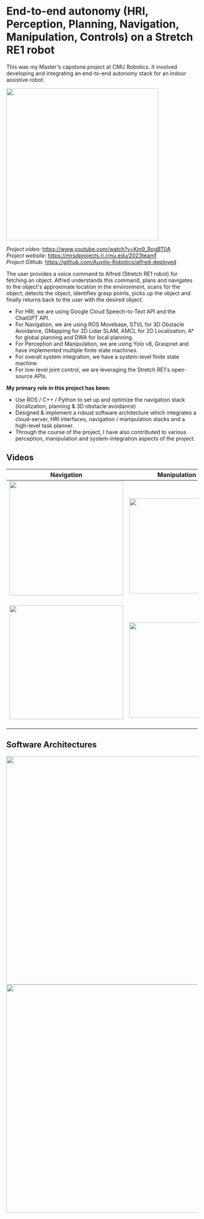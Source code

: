 # End-to-end autonomy (HRI, Perception, Planning, Navigation, Manipulation, Controls) on a Stretch RE1 robot

This was my Master's capstone project at CMU Robotics. It involved developing and integrating an end-to-end autonomy stack for an indoor assistive robot.

<img src = "https://github.com/shivamtrip/assistive-robot/assets/66013750/14234b28-ac6d-40ec-b1de-346036927dd9" width="400"> <br />

_Project video:_ https://www.youtube.com/watch?v=Km9_RogBT0A <br />
_Project website:_ https://mrsdprojects.ri.cmu.edu/2023teamf <br />
_Project Github:_ https://github.com/Auxilio-Robotics/alfred-deployed

The user provides a voice command to Alfred (Stretch RE1 robot) for fetching an object. Alfred understands this command, plans and navigates to the object's approximate location in the environment, scans for the object, detects the object, identifies grasp points, picks up the object and finally returns back to the user with the desired object. 

- For HRI, we are using Google Cloud Speech-to-Text API and the ChatGPT API. 
- For Navigation, we are using ROS Movebase, STVL for 3D Obstacle Avoidance, GMapping for 2D Lidar SLAM, AMCL for 2D Localization, A* for global planning and DWA for local planning.
- For Perception and Manipulation, we are using Yolo v8, Graspnet and have implemented multiple finite state machines.
- For overall system integration, we have a system-level finite state machine.
- For low-level joint control, we are leveraging the Stretch RE1's open-source APIs.

**My primary role in this project has been:** 
- Use ROS / C++ / Python to set up and optimize the navigation stack (localization, planning & 3D obstacle avoidance)
- Designed & implement a robust software architecture which integrates a cloud-server, HRI interfaces, navigation / manipulation stacks and a high-level task planner.
- Through the course of the project, I have also contributed to various perception, manipulation and system-integration aspects of the project.

## Videos
Navigation             |  Manipulation
:-------------------------:|:-------------------------:
<img src="https://github.com/shivamtrip/assistive-robot/assets/66013750/1e100290-46ea-495f-a957-8b471560a2af" width="300"> &nbsp; | &nbsp; <img src="https://github.com/shivamtrip/assistive-robot/assets/66013750/dff5e9ea-fbcd-4010-8c83-e1c2e1148439" width="250" > <br />
<img src="https://github.com/shivamtrip/assistive-robot/assets/66013750/a8193a54-35c2-475d-b4ac-610d60c80ebc" width="300"> &nbsp;| &nbsp; <img src="https://github.com/shivamtrip/assistive-robot/assets/66013750/dd773590-5f12-440e-ad63-26ebbec67c77" width="250" > <br />

## Software Architectures
<img src="https://github.com/shivamtrip/assistive-robot/assets/66013750/88090221-8ec4-4269-adfb-42e53fbcacad" width="600"> <br />
<img src="https://github.com/shivamtrip/assistive-robot/assets/66013750/c14cb16d-5892-42ca-bdbb-2b5f7a2501a3" width="600">





